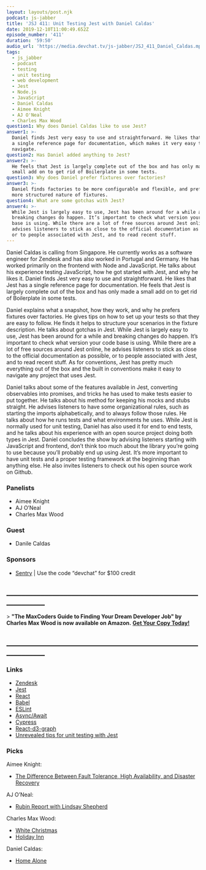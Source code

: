 ```yaml
---
layout: layouts/post.njk
podcast: js-jabber
title: 'JSJ 411: Unit Testing Jest with Daniel Caldas'
date: 2019-12-10T11:00:49.652Z
episode_number: '411'
duration: '59:50'
audio_url: 'https://media.devchat.tv/js-jabber/JSJ_411_Daniel_Caldas.mp3'
tags:
  - js_jabber
  - podcast
  - testing
  - unit testing
  - web development
  - Jest
  - Node.js
  - JavaScript
  - Daniel Caldas
  - Aimee Knight
  - AJ O'Neal
  - Charles Max Wood
question1: Why does Daniel Caldas like to use Jest?
answer1: >-
  Daniel finds Jest very easy to use and straightforward. He likes that Jest has
  a single reference page for documentation, which makes it very easy to
  navigate.
question2: Has Daniel added anything to Jest?
answer2: >-
  He feels that Jest is largely complete out of the box and has only made a
  small add on to get rid of Boilerplate in some tests.
question3: Why does Daniel prefer fixtures over factories?
answer3: >-
  Daniel finds factories to be more configurable and flexible, and prefers the
  more structured nature of fixtures.
question4: What are some gotchas with Jest?
answer4: >-
  While Jest is largely easy to use, Jest has been around for a while and
  breaking changes do happen. It’s important to check what version your code
  base is using. While there are a lot of free sources around Jest online, he
  advises listeners to stick as close to the official documentation as possible,
  or to people associated with Jest, and to read recent stuff.
---
```

Daniel Caldas is calling from Singapore. He currently works as a software engineer for Zendesk and has also worked in Portugal and Germany. He has worked primarily on the frontend with Node and JavaScript. He talks about his experience testing JavaScript, how he got started with Jest, and why he likes it. Daniel finds Jest very easy to use and straightforward. He likes that  Jest has a single reference page for documentation. He feels that Jest is largely complete out of the box and has only made a small add on to get rid of Boilerplate in some tests.

Daniel explains what a snapshot, how they work, and why he prefers fixtures over factories. He gives tips on how to set up your tests so that they are easy to follow. He finds it helps to structure your scenarios in the fixture description. He talks about gotchas in Jest. While Jest is largely easy to use, Jest has been around for a while and breaking changes do happen. It’s important to check what version your code base is using. While there are a lot of free sources around Jest online, he advises listeners to stick as close to the official documentation as possible, or to people associated with Jest, and to read recent stuff. As for conventions, Jest has pretty much everything out of the box and the built in conventions make it easy to navigate any project that uses Jest.

Daniel talks about some of the features available in Jest, converting observables into promises, and tricks he has used to make tests easier to put together. He talks about his method for keeping his mocks and stubs straight. He advises listeners to have some organizational rules, such as starting the imports alphabetically, and to always follow those rules. He talks about how he runs tests and what environments he uses. While Jest is normally used for unit testing, Daniel has also used it for end to end tests, and he talks about his experience with an open source project doing both types in Jest. Daniel concludes the show by advising listeners starting with JavaScript and frontend, don’t think too much about the library you’re going to use because you’ll probably end up using Jest. It’s more important to have unit tests and a proper testing framework at the beginning than anything else. He also invites listeners to check out his open source work on Github.

### Panelists

- Aimee Knight 
- AJ O’Neal 
- Charles Max Wood 

### Guest

- Danile Caldas 

### Sponsors

- [Sentry](http://sentry.io/) | Use the code “devchat” for $100 credit 

## **\_\_\_\_\_\_\_\_\_\_\_\_\_\_\_\_\_\_\_\_\_\_\_\_\_\_\_\_\_\_\_\_\_\_\_\_\_\_\_\_\_\_\_\_\_\_\_\_\_\_\_\_\_\_\_\_\_\_\_\_**

&gt; **"The MaxCoders Guide to Finding Your Dream Developer Job" by Charles Max Wood is now available on Amazon.** [**Get Your Copy Today!**](https://www.amazon.com/gp/product/B081MBL5C9/ref=as_li_ss_tl?ie=UTF8&linkCode=sl1&tag=devchattv-20&linkId=9d61363241636e2546ef46abba198746&language=en_US)

## **\_\_\_\_\_\_\_\_\_\_\_\_\_\_\_\_\_\_\_\_\_\_\_\_\_\_\_\_\_\_\_\_\_\_\_\_\_\_\_\_\_\_\_\_\_\_\_\_\_\_\_\_\_\_\_\_\_\_\_\_**

### Links

- [Zendesk](https://www.zendesk.com/) 
- [Jest](https://jestjs.io/) 
- [React](https://reactjs.org/) 
- [Babel](https://babeljs.io/) 
- [ESLint](https://eslint.org/) 
- [Async/Await](https://javascript.info/async-await) 
- [Cypress](https://www.cypress.io/) 
- [React-d3-graph](https://github.com/danielcaldas/react-d3-graph) 
- [Unrevealed tips for unit testing with Jest](https://goodguydaniel.com/blog/tips-jest-unit-testing/) 

### Picks

Aimee Knight:

- [The Difference Between Fault Tolerance, High Availability, and Disaster Recovery](http://www.pbenson.net/2014/02/the-difference-between-fault-tolerance-high-availability-disaster-recovery/) 

AJ O’Neal:

- [Rubin Report with Lindsay Shepherd](https://www.youtube.com/watch?v=vpFUvfAvKs4) 

Charles Max Wood:

- [White Christmas](https://www.imdb.com/title/tt0047673/) 
- [Holiday Inn](https://www.imdb.com/title/tt0034862/) 

Daniel Caldas:

- [Home Alone](https://www.imdb.com/title/tt0099785/)

